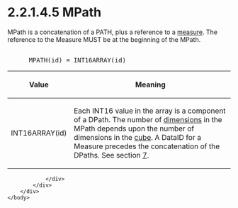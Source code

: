 <html dir="LTR" xmlns:mshelp="http://msdn.microsoft.com/mshelp" xmlns:ddue="http://ddue.schemas.microsoft.com/authoring/2003/5" xmlns:xlink="http://www.w3.org/1999/xlink" xmlns:tool="http://www.microsoft.com/tooltip">
    <head>
        <meta http-equiv="Content-Type" content="text/html; CHARSET=utf-8"></meta>
        <meta name="save" content="history"></meta>
        <title>2.2.1.4.5 MPath</title>
        <xml>
            <mshelp:toctitle title="2.2.1.4.5 MPath"></mshelp:toctitle>
            <mshelp:rltitle title="[MS-SSAS8]: MPath"></mshelp:rltitle>
            <mshelp:keyword index="A" term="a0559d51-e2ab-4172-95db-700530d05c14"></mshelp:keyword>
            <mshelp:attr name="DCSext.ContentType" value="open specification"></mshelp:attr>
            <mshelp:attr name="AssetID" value="a0559d51-e2ab-4172-95db-700530d05c14"></mshelp:attr>
            <mshelp:attr name="TopicType" value="kbRef"></mshelp:attr>
            <mshelp:attr name="DCSext.Title" value="[MS-SSAS8]: MPath" />
        </xml>
    </head>
    <body>
        <div id="header">
            <h1 class="heading">2.2.1.4.5 MPath</h1>
        </div>
        <div id="mainSection">
            <div id="mainBody">
                <div id="allHistory" class="saveHistory"></div>
                <div id="sectionSection0" class="section" name="collapseableSection">
                    

<p>MPath is a concatenation of a PATH, plus a reference to a <a href="c527450b-f5bd-424b-8c98-ba6365288f35.htm#gt_70548cb6-ef0e-4f2a-8e34-7293a9df8998">measure</a>. The reference to
the Measure MUST be at the beginning of the MPath.</p>

<dl>
<dd>
<div><pre>            
 MPATH(id) = INT16ARRAY(id)
</pre></div>
</dd></dl>

<table>
 <thead>
  <tr>
   <th>
   <p>Value</p>
   </th>
   <th>
   <p>Meaning</p>
   </th>
  </tr>
 </thead>
 <tr>
  <td>
  <p>INT16ARRAY(id)</p>
  </td>
  <td>
  <p>Each INT16 value in the array is a component of a
  DPath. The number of <a href="c527450b-f5bd-424b-8c98-ba6365288f35.htm#gt_70d18eb1-eb3c-48f8-b0cd-7140f206406c">dimensions</a>
  in the MPath depends upon the number of dimensions in the <a href="c527450b-f5bd-424b-8c98-ba6365288f35.htm#gt_a0c8d97b-322c-4117-8525-37e5f26751e7">cube</a>. A DataID for a
  Measure precedes the concatenation of the DPaths. See section <a href="d7582073-3671-4ed8-a296-b5638dc7bff7.htm">7</a>.</p>
  </td>
 </tr>
</table>

<p> </p>


                </div>
            </div>
        </div>
    </body>
</html>